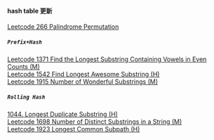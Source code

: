 #### hash table 更新

[Leetcode 266 Palindrome Permutation](https://github.com/zjkang/ds_algorithm/blob/main/python/hash_table/leetcode_0266_palindrome_permutation.py)

##### `Prefix+Hash`

[Leetcode 1371 Find the Longest Substring Containing Vowels in Even Counts (M)](https://github.com/zjkang/ds_algorithm/blob/main/python/hash_table/leetcode_1371_find_the_longest_substring_containing_vowels_in_even_counts.py)\
[Leetcode 1542 Find Longest Awesome Substring (H)](https://github.com/zjkang/ds_algorithm/blob/main/python/hash_table/leetcode_1542_find_longest_awesome_substring.py)\
[Leetcode 1915 Number of Wonderful Substrings (M)](https://github.com/zjkang/ds_algorithm/blob/main/python/hash_table/leetcode_1915_number_of_wonderful_substrings.py)

##### `Rolling Hash`
[1044. Longest Duplicate Substring
 (H)](https://github.com/zjkang/ds_algorithm/blob/main/python/hash_table/leetcode_1044_longest_duplicate_substring.py)\
[Leetcode 1698 Number of Distinct Substrings in a String (M)](https://github.com/zjkang/ds_algorithm/blob/main/python/hash_table/leetcode_1698_number_of_distinct_substrings_in_a_string.py)\
[Leetcode 1923 Longest Common Subpath (H)](https://github.com/zjkang/ds_algorithm/blob/main/python/hash_table/leetcode_1923_longest_common_subpath.py)
